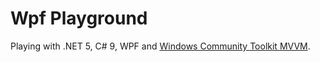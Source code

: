 # Wpf Playground

Playing with .NET 5, C# 9, WPF and [Windows Community Toolkit MVVM](https://github.com/windows-toolkit/WindowsCommunityToolkit/tree/master/Microsoft.Toolkit.Mvvm).
